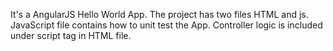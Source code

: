 It's a AngularJS Hello World App.
The project has two files HTML and js.
JavaScript file contains how to unit test the App.
Controller logic is included under script tag in HTML file.
